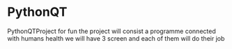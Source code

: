 # PythonQT
PythonQTProject for fun
the project will consist a programme connected with humans health
we will have 3 screen and each of them will do their job
